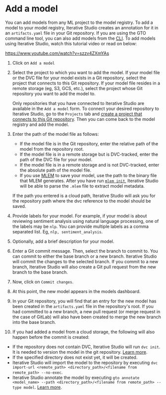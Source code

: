 # Add a model

You can add models from any ML project to the model registry. To add a model to
your model registry, Iterative Studio creates an annotation for it in an
`artifacts.yaml` file in your Git repository. If you are using the GTO command
line tool, you can also add models from the [CLI][gto]. To add models using
Iterative Studio, watch this tutorial video or read on below:

https://www.youtube.com/watch?v=szzv4ZXmYAs

1. Click on `Add a model`
2. Select the project to which you want to add the model. If your model file or
   the DVC file for your model exists in a Git repository, select the project
   that connects to this Git repository. If your model file resides in a remote
   storage (eg, S3, GCS, etc.), select the project whose Git repository you want
   to add the model to.

   <admon>

   Only repositories that you have connected to Iterative Studio are available
   in the `Add a model` form. To connect your desired repository to Iterative
   Studio, go to the `Projects` tab and
   [create a project that connects to this Git repository](/doc/studio/user-guide/projects-and-experiments/create-a-project).
   Then you can come back to the model registry and add the model.

   </admon>

3. Enter the path of the model file as follows:

   - If the model file is in the Git repository, enter the relative path of the
     model from the repository root.
   - If the model file is in a remote storage but is DVC-tracked, enter the path
     of the DVC file for your model.
   - If the model file is in a remote storage and is not DVC-tracked, enter the
     absolute path of the model file.
   - If you use [MLEM] to save your model, use the path to the binary file that
     MLEM generates. After you have run
     [`mlem init`](https://mlem.ai/doc/command-reference/init), Iterative Studio
     will be able to parse the `.mlem` file to extract model metadata.

   If the path you entered is a cloud path, Iterative Studio will ask you for
   the repository path where the dvc reference to the model should be saved.

4. Provide labels for your model. For example, if your model is about reviewing
   sentiment analysis using natural language processing, one of the labels may
   be `nlp`. You can provide multiple labels as a comma separated list. Eg,
   `nlp, sentiment_analysis`.
5. Optionally, add a brief description for your model.
6. Enter a Git commit message. Then, select the branch to commit to. You can
   commit to either the base branch or a new branch. Iterative Studio will
   commit the changes to the selected branch. If you commit to a new branch,
   Iterative Studio will also create a Git pull request from the new branch to
   the base branch.
7. Now, click on `Commit changes`.
8. At this point, the new model appears in the models dashboard.
9. In your Git repository, you will find that an entry for the new model has
   been created in the `artifacts.yaml` file in the repository's root. If you
   had committed to a new branch, a new pull request (or merge request in the
   case of GitLab) will also have been created to merge the new branch into the
   base branch.
10. If you had added a model from a cloud storage, the following will also
    happen before the commit is created:

- If the repository does not contain DVC, Iterative Studio will run `dvc init`.
  It is needed to version the model in the git repository.
  [Learn more](/doc/command-reference/init).
- If the specified directory does not exist yet, it will be created.
- Iterative Studio will import the model to the repository by executing
  `dvc import-url <remote_path> <directory_path>/<filename from remote_path> --no-exec`.
- Iterative Studio annotate the model by executing
  `gto annotate <model_name> --path <directory_path>/<filename from remote_path> --type model`.
  [Learn more](https://github.com/iterative/gto#annotating).

[gto]: https://github.com/iterative/gto
[mlem]: https://mlem.ai/
